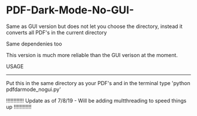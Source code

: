 # PDF-Dark-Mode-No-GUI-
Same as GUI version but does not let you choose the directory, instead it converts all PDF's in the current directory

Same dependenies too

This version is much more reliable than the GUI verison at the moment. 

USAGE
________________________________________________________________

Put this in the same directory as your PDF's and in the terminal type 'python pdfdarmode_nogui.py' 


!!!!!!!!!!!!
Update as of 7/8/19 - Will be adding multthreading to speed things up
!!!!!!!!!!!!

